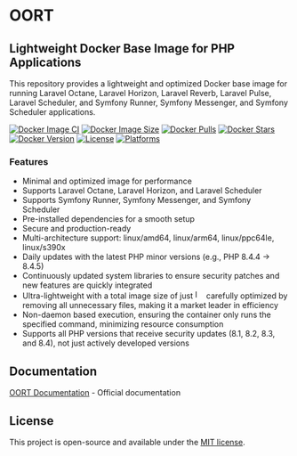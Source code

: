 # OORT

## Lightweight Docker Base Image for PHP Applications

This repository provides a lightweight and optimized Docker base image for running Laravel Octane, Laravel Horizon, Laravel Reverb, Laravel Pulse, Laravel Scheduler, and Symfony Runner, Symfony Messenger, and Symfony Scheduler applications.

[![Docker Image CI](https://img.shields.io/github/actions/workflow/status/thecaliskan/oort/build.yml?branch=master)](https://github.com/thecaliskan/oort/actions)
[![Docker Image Size](https://img.shields.io/docker/image-size/thecaliskan/oort/latest)](https://hub.docker.com/r/thecaliskan/oort)
[![Docker Pulls](https://img.shields.io/docker/pulls/thecaliskan/oort)](https://hub.docker.com/r/thecaliskan/oort)
[![Docker Stars](https://img.shields.io/docker/stars/thecaliskan/oort)](https://hub.docker.com/r/thecaliskan/oort)
[![Docker Version](https://img.shields.io/docker/v/thecaliskan/oort/latest)](https://hub.docker.com/r/thecaliskan/oort)
[![License](https://img.shields.io/github/license/thecaliskan/oort)](https://github.com/thecaliskan/oort/blob/master/LICENSE)
[![Platforms](https://img.shields.io/badge/platforms-linux%2Famd64%20%7C%20linux%2Farm64%20%7C%20linux%2Fppc64le%20%7C%20linux%2Fs390x%20%7C%20macos%2Famd64%20%7C%20macos%2Farm64-blue)](https://hub.docker.com/r/thecaliskan/oort)

### Features

- Minimal and optimized image for performance
- Supports Laravel Octane, Laravel Horizon, and Laravel Scheduler 
- Supports Symfony Runner, Symfony Messenger, and Symfony Scheduler
- Pre-installed dependencies for a smooth setup 
- Secure and production-ready
- Multi-architecture support: linux/amd64, linux/arm64, linux/ppc64le, linux/s390x
- Daily updates with the latest PHP minor versions (e.g., PHP 8.4.4 → 8.4.5)
- Continuously updated system libraries to ensure security patches and new features are quickly integrated
- Ultra-lightweight with a total image size of just <img src="https://img.shields.io/docker/image-size/thecaliskan/oort/latest?label=" height="16" alt="Image Size"> carefully optimized by removing all unnecessary files, making it a market leader in efficiency
- Non-daemon based execution, ensuring the container only runs the specified command, minimizing resource consumption
- Supports all PHP versions that receive security updates (8.1, 8.2, 8.3, and 8.4), not just actively developed versions

## Documentation

[OORT Documentation](https://oort.thecaliskan.com) - Official documentation

## License

This project is open-source and available under the [MIT license](https://github.com/thecaliskan/oort/blob/master/LICENSE).